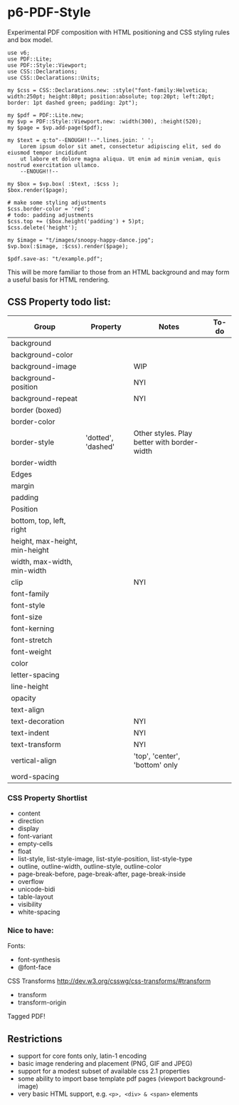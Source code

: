 p6-PDF-Style
============
Experimental PDF composition with HTML positioning and CSS styling rules and box model.

```
use v6;
use PDF::Lite;
use PDF::Style::Viewport;
use CSS::Declarations;
use CSS::Declarations::Units;

my $css = CSS::Declarations.new: :style("font-family:Helvetica; width:250pt; height:80pt; position:absolute; top:20pt; left:20pt; border: 1pt dashed green; padding: 2pt");

my $pdf = PDF::Lite.new;
my $vp = PDF::Style::Viewport.new: :width(300), :height(520);
my $page = $vp.add-page($pdf);

my $text = q:to"--ENOUGH!!--".lines.join: ' ';
    Lorem ipsum dolor sit amet, consectetur adipiscing elit, sed do eiusmod tempor incididunt
    ut labore et dolore magna aliqua. Ut enim ad minim veniam, quis nostrud exercitation ullamco.
    --ENOUGH!!--

my $box = $vp.box( :$text, :$css );
$box.render($page);

# make some styling adjustments
$css.border-color = 'red';
# todo: padding adjustments
$css.top += ($box.height('padding') + 5)pt;
$css.delete('height');

my $image = "t/images/snoopy-happy-dance.jpg";
$vp.box(:$image, :$css).render($page);

$pdf.save-as: "t/example.pdf";
```

This will be more familiar to those from an HTML background and may form a useful basis for HTML rendering.

## CSS Property todo list:
Group|Property|Notes|To-do
---|---|---|---
background||
  |background-color||
  |background-image||WIP
  |background-position||NYI
  |background-repeat||NYI
border (boxed)|
  |border-color||
  |border-style|'dotted', 'dashed'|Other styles. Play better with border-width
  |border-width
Edges|
  |margin
  |padding
Position|
  |bottom, top, left, right
  |height, max-height, min-height
  |width, max-width, min-width
  |clip||NYI
  |font-family
  |font-style
  |font-size
  |font-kerning
  |font-stretch
  |font-weight||
  |color||
  |letter-spacing||
  |line-height||
  |opacity||
  |text-align
  |text-decoration||NYI
  |text-indent||NYI
  |text-transform||NYI
  |vertical-align||'top', 'center', 'bottom' only
  |word-spacing||
  
### CSS Property Shortlist
- content
- direction
- display
- font-variant
- empty-cells
- float
- list-style, list-style-image, list-style-position, list-style-type
- outline, outline-width, outline-style, outline-color
- page-break-before, page-break-after, page-break-inside
- overflow
- unicode-bidi
- table-layout
- visibility
- white-spacing

### Nice to have:
Fonts:
- font-synthesis
- @font-face

CSS Transforms http://dev.w3.org/csswg/css-transforms/#transform
- transform
- transform-origin

Tagged PDF!

## Restrictions

- support for core fonts only, latin-1 encoding
- basic image rendering and placement (PNG, GIF and JPEG)
- support for a modest subset of available css 2.1 properties
- some ability to import base template pdf pages (viewport background-image)
- very basic HTML support, e.g. `<p>, <div> & <span>` elements

